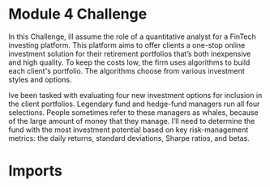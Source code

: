 # Module 4 Challenge
In this Challenge, ill assume the role of a quantitative analyst for a FinTech investing platform. This platform aims to offer clients a one-stop online investment solution for their retirement portfolios that’s both inexpensive and high quality. To keep the costs low, the firm uses algorithms to build each client's portfolio. The algorithms choose from various investment styles and options.

Ive been tasked with evaluating four new investment options for inclusion in the client portfolios. Legendary fund and hedge-fund managers run all four selections. People sometimes refer to these managers as whales, because of the large amount of money that they manage. I’ll need to determine the fund with the most investment potential based on key risk-management metrics: the daily returns, standard deviations, Sharpe ratios, and betas.

# Imports
